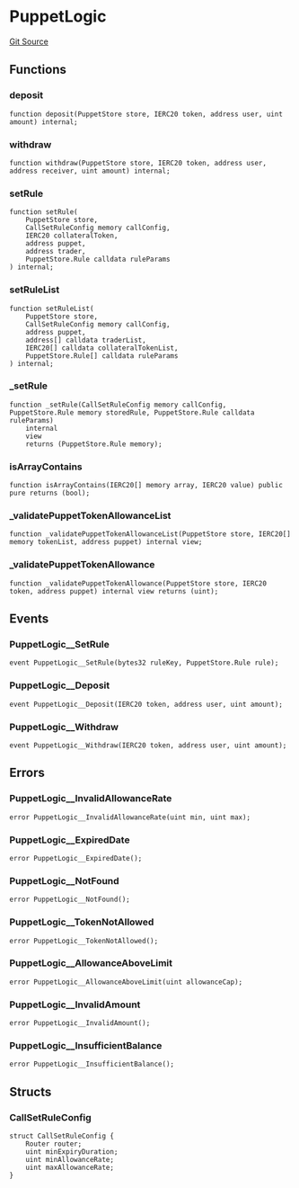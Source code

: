 # PuppetLogic
[Git Source](https://github.com/GMX-Blueberry-Club/puppet-contracts/blob/2183e6f52c6ba1495da1bef62e515f52d5da1868/src/puppet/logic/PuppetLogic.sol)


## Functions
### deposit


```solidity
function deposit(PuppetStore store, IERC20 token, address user, uint amount) internal;
```

### withdraw


```solidity
function withdraw(PuppetStore store, IERC20 token, address user, address receiver, uint amount) internal;
```

### setRule


```solidity
function setRule(
    PuppetStore store,
    CallSetRuleConfig memory callConfig,
    IERC20 collateralToken,
    address puppet,
    address trader,
    PuppetStore.Rule calldata ruleParams
) internal;
```

### setRuleList


```solidity
function setRuleList(
    PuppetStore store,
    CallSetRuleConfig memory callConfig,
    address puppet,
    address[] calldata traderList,
    IERC20[] calldata collateralTokenList,
    PuppetStore.Rule[] calldata ruleParams
) internal;
```

### _setRule


```solidity
function _setRule(CallSetRuleConfig memory callConfig, PuppetStore.Rule memory storedRule, PuppetStore.Rule calldata ruleParams)
    internal
    view
    returns (PuppetStore.Rule memory);
```

### isArrayContains


```solidity
function isArrayContains(IERC20[] memory array, IERC20 value) public pure returns (bool);
```

### _validatePuppetTokenAllowanceList


```solidity
function _validatePuppetTokenAllowanceList(PuppetStore store, IERC20[] memory tokenList, address puppet) internal view;
```

### _validatePuppetTokenAllowance


```solidity
function _validatePuppetTokenAllowance(PuppetStore store, IERC20 token, address puppet) internal view returns (uint);
```

## Events
### PuppetLogic__SetRule

```solidity
event PuppetLogic__SetRule(bytes32 ruleKey, PuppetStore.Rule rule);
```

### PuppetLogic__Deposit

```solidity
event PuppetLogic__Deposit(IERC20 token, address user, uint amount);
```

### PuppetLogic__Withdraw

```solidity
event PuppetLogic__Withdraw(IERC20 token, address user, uint amount);
```

## Errors
### PuppetLogic__InvalidAllowanceRate

```solidity
error PuppetLogic__InvalidAllowanceRate(uint min, uint max);
```

### PuppetLogic__ExpiredDate

```solidity
error PuppetLogic__ExpiredDate();
```

### PuppetLogic__NotFound

```solidity
error PuppetLogic__NotFound();
```

### PuppetLogic__TokenNotAllowed

```solidity
error PuppetLogic__TokenNotAllowed();
```

### PuppetLogic__AllowanceAboveLimit

```solidity
error PuppetLogic__AllowanceAboveLimit(uint allowanceCap);
```

### PuppetLogic__InvalidAmount

```solidity
error PuppetLogic__InvalidAmount();
```

### PuppetLogic__InsufficientBalance

```solidity
error PuppetLogic__InsufficientBalance();
```

## Structs
### CallSetRuleConfig

```solidity
struct CallSetRuleConfig {
    Router router;
    uint minExpiryDuration;
    uint minAllowanceRate;
    uint maxAllowanceRate;
}
```

